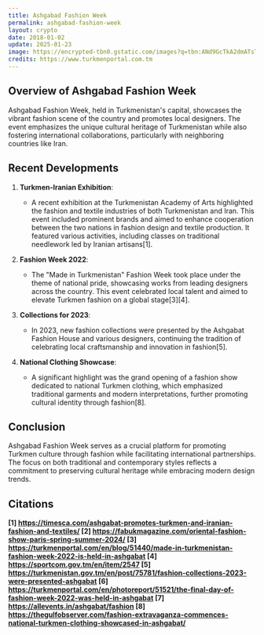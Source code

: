 ```yaml
---
title: Ashgabad Fashion Week
permalink: ashgabad-fashion-week
layout: crypto
date: 2018-01-02
update: 2025-01-23
image: https://encrypted-tbn0.gstatic.com/images?q=tbn:ANd9GcTkA2dmATsTYfSRKeThUJkUQGHlcnFL37rTIA&s
credits: https://www.turkmenportal.com.tm
---
```


## Overview of Ashgabad Fashion Week

Ashgabad Fashion Week, held in Turkmenistan's capital, showcases the vibrant fashion scene of the country and promotes local designers. The event emphasizes the unique cultural heritage of Turkmenistan while also fostering international collaborations, particularly with neighboring countries like Iran.

## Recent Developments

1. **Turkmen-Iranian Exhibition**:
   - A recent exhibition at the Turkmenistan Academy of Arts highlighted the fashion and textile industries of both Turkmenistan and Iran. This event included prominent brands and aimed to enhance cooperation between the two nations in fashion design and textile production. It featured various activities, including classes on traditional needlework led by Iranian artisans[1].

2. **Fashion Week 2022**:
   - The "Made in Turkmenistan" Fashion Week took place under the theme of national pride, showcasing works from leading designers across the country. This event celebrated local talent and aimed to elevate Turkmen fashion on a global stage[3][4].

3. **Collections for 2023**:
   - In 2023, new fashion collections were presented by the Ashgabat Fashion House and various designers, continuing the tradition of celebrating local craftsmanship and innovation in fashion[5].

4. **National Clothing Showcase**:
   - A significant highlight was the grand opening of a fashion show dedicated to national Turkmen clothing, which emphasized traditional garments and modern interpretations, further promoting cultural identity through fashion[8].

## Conclusion

Ashgabad Fashion Week serves as a crucial platform for promoting Turkmen culture through fashion while facilitating international partnerships. The focus on both traditional and contemporary styles reflects a commitment to preserving cultural heritage while embracing modern design trends.

## Citations

**[1] https://timesca.com/ashgabat-promotes-turkmen-and-iranian-fashion-and-textiles/
[2] https://fabukmagazine.com/oriental-fashion-show-paris-spring-summer-2024/
[3] https://turkmenportal.com/en/blog/51440/made-in-turkmenistan-fashion-week-2022-is-held-in-ashgabat
[4] https://sportcom.gov.tm/en/item/2547
[5] https://turkmenistan.gov.tm/en/post/75781/fashion-collections-2023-were-presented-ashgabat
[6] https://turkmenportal.com/en/photoreport/51521/the-final-day-of-fashion-week-2022-was-held-in-ashgabat
[7] https://allevents.in/ashgabat/fashion
[8] https://thegulfobserver.com/fashion-extravaganza-commences-national-turkmen-clothing-showcased-in-ashgabat/**
